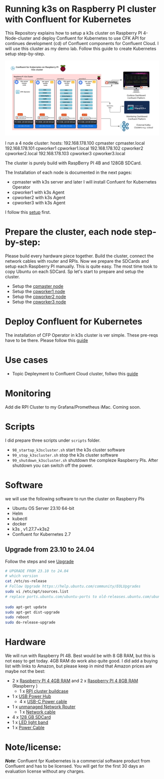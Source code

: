 # Running k3s on Raspberry PI cluster with Confluent for Kubernetes

This Repository explains how to setup a k3s cluster on Raspberry PI 4-Node-cluster and deploy Confluent for Kubernetes to use CFK API for continues development (cd) of Confluent components for Confluent Cloud. I will use this cluster as my demo lab.
Follow this guide to create Kubernetes setup step-by-step.

![RPI k3s cluster with CFK](img/ConfluentforKubernetesonRaspberryPIk3scluster.png)

I run a 4 node cluster:
hosts:
192.168.178.100 cpmaster cpmaster.local
192.168.178.101 cpworker1 cpworker1.local
192.168.178.102 cpworker2 cpworker2.local
192.168.178.103 cpworker3 cpworker3.local

The cluster is purely build with RaspBerry PI 4B and 128GB SDCard.

The Installation of each node is documented in the next pages:
* cpmaster with k3s server and later I will install Confuent for Kubernetes Operator
* cpworker1 with k3s Agent
* cpworker2 with k3s Agent
* cpworker3 with k3s Agent

I follow this [setup](https://gist.github.com/syncom/7c6e90708bc28cc9ede2c3245c203e32) first.

# Prepare the cluster, each node step-by-step:

Please build every hardware piece together. Build the cluster, connect the network cables with router and RPIs. Now we prepare the SDCards and setup each Raspberry PI manually. This is quite easy. The most time took to copy Ubuntu on each SDCard.
Sp let's start to prepare and setup the cluster.

* Setup the [cpmaster node](cpmaster.md)
* Setup the [cpworker1 node](cpworker1.md)
* Setup the [cpworker2 node](cpworker2.md)
* Setup the [cpworker3 node](cpworker3.md)

# Deploy Confluent for Kubernetes

The installation of CFP Operator in k3s cluster is ver simple. These pre-reqs have to be there.
Please follow this [guide](cfk_operator.md)

# Use cases 

* Topic Depleyment to Confluent Cloud cluster, follwo this [guide](usecase_ccloudTopic.md)

# Monitoring

Add die RPI Cluster to my Grafana/Prometheus iMac.
Coming soon.

# Scripts
I did prepare three scripts under `scripts` folder.
* `98_startup_k3scluster.sh` start the k3s cluster software
* `99_stop_k3scluster.sh` stop the k3s cluster software
* `99_shutdown_k3scluster.sh` shutdown the compleze Raspberry PIs. After shutdown you can switch off the power.

# Software

we will use the following software to run the cluster on Raspberry PIs
* Ubuntu OS Server 23.10 64-bit
* Helm
* kubectl
* docker
* k3s , v1.27.7+k3s2
* Confluent for Kubernetes 2.7

## Upgrade from 23.10 to 24.04

Follow the steps and see  [Upgrade](https://help.ubuntu.com/community/EOLUpgrades)

```bash
# UPGRADE FROM 23.10 to 24.04
# which version
cat /etc/os-release
# Follow Upgrade https://help.ubuntu.com/community/EOLUpgrades
sudo vi /etc/apt/sources.list
# replace ports.ubuntu.com/ubuntu-ports to old-releases.ubuntu.com/ubuntu

sudo apt-get update
sudo apt-get dist-upgrade
sudo reboot
sudo do-release-upgrade
```

# Hardware

We will run with Raspberry PI 4B. Best would be with 8 GB RAM, but this is not easy to get today. 4GB RAM do work also quite good. I did add a buying list with links to Amazon, but please keep in mind that Amazon prices are maybe not the best:
* 2 x [Raspberry PI 4 4GB RAM](https://amzn.to/3FwZHX0) and 2 x [Raspberry PI 4 8GB RAM](https://amzn.to/3L47MDK) (Raspberry )
    * 1 x [RPI cluster buildcase](https://amzn.to/3RaEDf6)
* 1 x [USB Power Hub](https://amzn.to/3N7t4Uv)
    * 4 x [USB-C Power cable](https://amzn.to/3FHU6xb)
* 1 x [unmanaged Network Router](https://amzn.to/3vUyha8)
    * 1 x [Network cable](https://amzn.to/399lb00)
* 4 x [128 GB SDCard](https://amzn.to/3N7t4Uv)
* 1 x [LED light band](https://amzn.to/3Ftp6AI)
* 1 x [Power Cable](https://amzn.to/3smIaLE)

# Note/license:

***Note***: Confluent fpr Kuebernetes is a commercial software product from Confluent and has to be licensed. You will get for the first 30 days an evaluation license without any charges.
